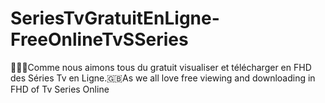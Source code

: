 # SeriesTvGratuitEnLigne-FreeOnlineTvSSeries
👋🇫🇷Comme nous aimons tous du gratuit visualiser et télécharger en FHD des Séries Tv en Ligne.🇬🇧As we all love free viewing and downloading in FHD of Tv Series Online
